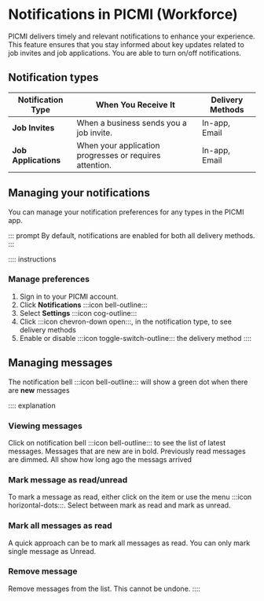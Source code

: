 # Notifications in PICMI (Workforce)

PICMI delivers timely and relevant notifications to enhance your experience. This feature ensures that you stay informed
about key updates related to job invites and job applications. You are able to turn on/off notifications.

## Notification types

| Notification Type    | When You Receive It                                     | Delivery Methods |
|----------------------|---------------------------------------------------------|------------------|
| **Job Invites**      | When a business sends you a job invite.                 | In-app, Email    |
| **Job Applications** | When your application progresses or requires attention. | In-app, Email    |

## Managing your notifications

You can manage your notification preferences for any types in the PICMI app. 

::: prompt
By default, notifications are enabled for both all delivery methods.
:::

:::: instructions
### Manage preferences

1. Sign in to your PICMI account.
2. Click **Notifications** :::icon bell-outline:::
3. Select **Settings** :::icon cog-outline:::
4. Click :::icon chevron-down open:::, in the notification type, to see delivery methods
5. Enable or disable :::icon toggle-switch-outline::: the delivery method
::::

## Managing messages

The notification bell :::icon bell-outline::: will show a green dot when there are **new** messages

:::: explanation
### Viewing messages

Click on notification bell :::icon bell-outline::: to see the list of latest messages. Messages that
are new are in bold. Previously read messages are dimmed. All show how long ago the messags arrived

### Mark message as read/unread

To mark a message as read, either click on the item or use the menu :::icon horizontal-dots:::. Select
between mark as read and mark as unread.

### Mark all messages as read

A quick approach can be to mark all messages as read. You can only mark single message as Unread.

### Remove message

Remove messages from the list. This cannot be undone.
::::

